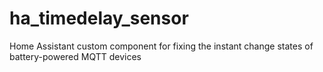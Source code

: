 # ha_timedelay_sensor
Home Assistant custom component for fixing the instant change states of battery-powered MQTT devices

